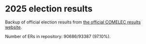 # 2025 election results

Backup of official election results from [the official COMELEC results website](https://2025electionresults.comelec.gov.ph).
































































Number of ERs in repository: 90686/93387 (97.10%).
